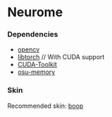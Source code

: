 # Neurome

### Dependencies
 - [opencv](https://opencv.org/)
 - [libtorch](https://pytorch.org/get-started/locally/) // With CUDA support
 - [CUDA-Toolkit](https://developer.nvidia.com/cuda-toolkit)
 - [osu-memory](https://github.com/UnnamedOrange/osu-memory)

 ### Skin
  Recommended skin: [boop](https://skins.osuck.net/skins/1671?v=0)
  
